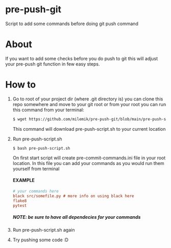 # pre-push-git
Script to add some commands before doing git push command

# About

If you want to add some checks before you do push to git this will adjust your pre-push git function in few easy steps.

# How to

1. Go to root of your project dir (where .git directory is)
you can clone this repo somewhere and move to your git root or from your root you can run this command from your terminal:
    ```bash
    $ wget https://github.com/milemik/pre-push-git/blob/main/pre-push-script.sh
    ```
    This command will download pre-push-script.sh to your current location

2. Run pre-push-script.sh
    ```shell
    $ bash pre-push-script.sh
    ```

    On first start script will create pre-commit-commands.ini file in your root location. In this file you can add your commands as you would run them yourself from terminal
    
    #### EXAMPLE
    ```ini
    # your commands here
    black src/somefile.py # more info on using black here
    flake8
    pytest
    ```
    ##### NOTE: be sure to have all dependecies for your commands
3. Run pre-push-script.sh again
4. Try pushing some code :D
